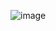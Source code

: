 ![image](https://user-images.githubusercontent.com/34031333/202897105-6faf21db-a513-49c1-951d-b97280cd3232.png)
